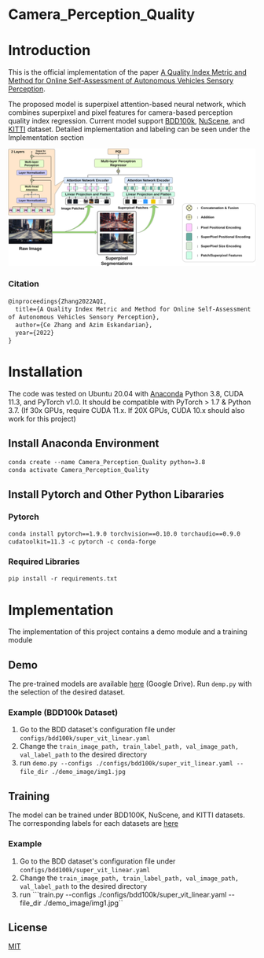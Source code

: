 # Camera_Perception_Quality

# Introduction
This is the official implementation of the paper [A Quality Index Metric and Method for Online Self-Assessment of Autonomous Vehicles Sensory Perception](https://arxiv.org/abs/2203.02588). 

The proposed model is superpixel attention-based neural network, which combines superpixel and pixel features for camera-based perception quality index regression. Current model support [BDD100k](https://www.bdd100k.com/), [NuScene](https://www.nuscenes.org/), and [KITTI](http://www.cvlibs.net/datasets/kitti/) dataset. Detailed implementation and labeling can be seen under the Implementation section

![Network Architecture](/project_images/Network_Architecture.png)


### Citation
```
@inproceedings{Zhang2022AQI,
  title={A Quality Index Metric and Method for Online Self-Assessment of Autonomous Vehicles Sensory Perception},
  author={Ce Zhang and Azim Eskandarian},
  year={2022}
}
```

# Installation
The code was tested on Ubuntu 20.04 with [Anaconda](https://www.anaconda.com/) Python 3.8, CUDA 11.3, and PyTorch v1.0. It should be compatible with PyTorch > 1.7 & Python 3.7. (If 30x GPUs, require CUDA 11.x. If 20X GPUs, CUDA 10.x should also work for this project)

## Install Anaconda Environment
```
conda create --name Camera_Perception_Quality python=3.8
conda activate Camera_Perception_Quality
```
## Install Pytorch and Other Python Libararies
### Pytorch
```
conda install pytorch==1.9.0 torchvision==0.10.0 torchaudio==0.9.0 cudatoolkit=11.3 -c pytorch -c conda-forge
```
### Required Libraries
```
pip install -r requirements.txt
```

# Implementation
The implementation of this project contains a demo module and a training module
## Demo
The pre-trained models are available [here]() (Google Drive). Run ``` demp.py ``` with the selection of the desired dataset.
### Example (BDD100k Dataset)

1. Go to the BDD dataset's configuration file under ```configs/bdd100k/super_vit_linear.yaml```
2. Change the ```train_image_path, train_label_path, val_image_path, val_label_path``` to the desired directory
3. run ```demo.py --configs ./configs/bdd100k/super_vit_linear.yaml --file_dir ./demo_image/img1.jpg```

## Training
The model can be trained under BDD100K, NuScene, and KITTI datasets. The corresponding labels for each datasets are [here]()

### Example
1. Go to the BDD dataset's configuration file under ```configs/bdd100k/super_vit_linear.yaml```
2. Change the ```train_image_path, train_label_path, val_image_path, val_label_path``` to the desired directory
3. run ```train.py --configs ./configs/bdd100k/super_vit_linear.yaml --file_dir ./demo_image/img1.jpg``


## License
[MIT](https://choosealicense.com/licenses/mit/)
